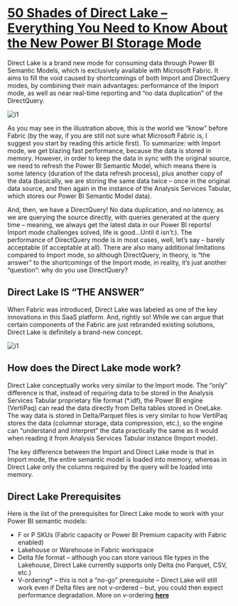 # **[50 Shades of Direct Lake – Everything You Need to Know About the New Power BI Storage Mode](https://data-mozart.com/what-do-allen-iverson-and-direct-lake-have-in-common/)**

Direct Lake is a brand new mode for consuming data through Power BI Semantic Models, which is exclusively available with Microsoft Fabric. It aims to fill the void caused by shortcomings of both Import and DirectQuery modes, by combining their main advantages: performance of the Import mode, as well as near real-time reporting and “no data duplication” of the DirectQuery.

![i1](https://data-mozart.com/wp-content/uploads/2024/01/dl1-1024x567.png)

As you may see in the illustration above, this is the world we “know” before Fabric (by the way, if you are still not sure what Microsoft Fabric is, I suggest you start by reading this article first). To summarize: with Import mode, we get blazing fast performance, because the data is stored in memory. However, in order to keep the data in sync with the original source, we need to refresh the Power BI Semantic Model, which means there is some latency (duration of the data refresh process), plus another copy of the data (basically, we are storing the same data twice – once in the original data source, and then again in the instance of the Analysis Services Tabular, which stores our Power BI Semantic Model data).

And, then, we have a DirectQuery! No data duplication, and no latency, as we are querying the source directly, with queries generated at the query time – meaning, we always get the latest data in our Power BI reports! Import mode challenges solved, life is good…Until it isn’t:). The performance of DirectQuery mode is in most cases, well, let’s say – barely acceptable (if acceptable at all). There are also many additional limitations compared to Import mode, so although DirectQuery, in theory, is “the answer” to the shortcomings of the Import mode, in reality, it’s just another “question”: why do you use DirectQuery?

## Direct Lake IS “THE ANSWER”

When Fabric was introduced, Direct Lake was labeled as one of the key innovations in this SaaS platform. And, rightly so! While we can argue that certain components of the Fabric are just rebranded existing solutions, Direct Lake is definitely a brand-new concept.

![i1](https://data-mozart.com/wp-content/uploads/2024/01/dl2-1024x569.png)

## How does the Direct Lake mode work?

Direct Lake conceptually works very similar to the Import mode. The “only” difference is that, instead of requiring data to be stored in the Analysis Services Tabular proprietary file format (*.idf), the Power BI engine (VertiPaq) can read the data directly from Delta tables stored in OneLake. The way data is stored in Delta/Parquet files is very similar to how VertiPaq stores the data (columnar storage, data compression, etc.), so the engine can “understand and interpret” the data practically the same as it would when reading it from Analysis Services Tabular instance (Import mode).

The key difference between the Import and Direct Lake mode is that in Import mode, the entire semantic model is loaded into memory, whereas in Direct Lake only the columns required by the query will be loaded into memory.

## Direct Lake Prerequisites

Here is the list of the prerequisites for Direct Lake mode to work with your Power BI semantic models:

- F or P SKUs (Fabric capacity or Power BI Premium capacity with Fabric enabled)
- Lakehouse or Warehouse in Fabric workspace
- Delta file format – although you can store various file types in the Lakehouse, Direct Lake currently supports only Delta (no Parquet, CSV, etc.)
- V-ordering* – this is not a “no-go” prerequisite – Direct Lake will still work even if Delta files are not v-ordered – but, you could then expect performance degradation. More on v-ordering **[here](https://learn.microsoft.com/en-us/fabric/data-engineering/delta-optimization-and-v-order?tabs=sparksql)**
